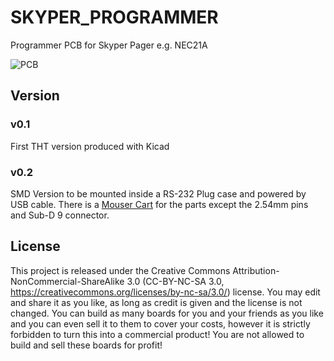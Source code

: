 # SKYPER_PROGRAMMER
Programmer PCB for Skyper Pager e.g. NEC21A

![PCB](https://github.com/phl0/SKYPER_PROGRAMMER/blob/SMD/Skyper_Programmer.png)

## Version

### v0.1

First THT version produced with Kicad 

### v0.2
SMD Version to be mounted inside a RS-232 Plug case and powered by USB cable. There is a [Mouser Cart]( https://www.mouser.com/ProjectManager/ProjectDetail.aspx?AccessID=938ca9dcb5) for the parts except the 2.54mm pins and Sub-D 9 connector.

## License

This project is released under the Creative Commons Attribution-NonCommercial-ShareAlike 3.0 (CC-BY-NC-SA 3.0, https://creativecommons.org/licenses/by-nc-sa/3.0/) license. You may edit and share it as you like, as long as credit is given and the license is not changed. You can build as many boards for you and your friends as you like and you can even sell it to them to cover your costs, however it is strictly forbidden to turn this into a commercial product! You are not allowed to build and sell these boards for profit!
